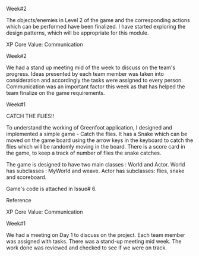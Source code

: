 Week#2

The objects/enemies in Level 2 of the game and the corresponding actions which can be performed have been finalized. I have started exploring the design patterns, which will be appropriate for this module.

XP Core Value: Communication

Week#2

We had a stand up meeting mid of the week to discuss on the team's progress. Ideas presented by each team member was taken into consideration and accordingly the tasks were assigned to every person. Communication was an important factor this week as that has helped the team finalize on the game requirements.

Week#1

CATCH THE FLIES!!

To understand the working of Greenfoot application, I designed and implemented a simple game - Catch the flies. It has a Snake which can be moved on the game board using the arrow keys in the keyboard to catch the flies which will be randomly moving in the board. There is a score card in the game, to keep a track of number of flies the snake catches.

The game is designed to have two main classes : World and Actor. World has subclasses : MyWorld and weave. Actor has subclasses: flies, snake and scoreboard.

Game's code is attached in Issue# 6.

Reference

XP Core Value: Communication

Week#1

We had a meeting on Day 1 to discuss on the project. Each team member was assigned with tasks. There was a stand-up meeting mid week. The work done was reviewed and checked to see if we were on track.

